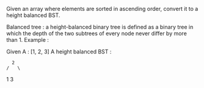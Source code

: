 Given an array where elements are sorted in ascending order, convert it to a height balanced BST.

 Balanced tree : a height-balanced binary tree is defined as a binary tree in which the depth of the two subtrees of every node never differ by more than 1. 
Example :


Given A : [1, 2, 3]
A height balanced BST  : 

      2
    /   \
   1     3

